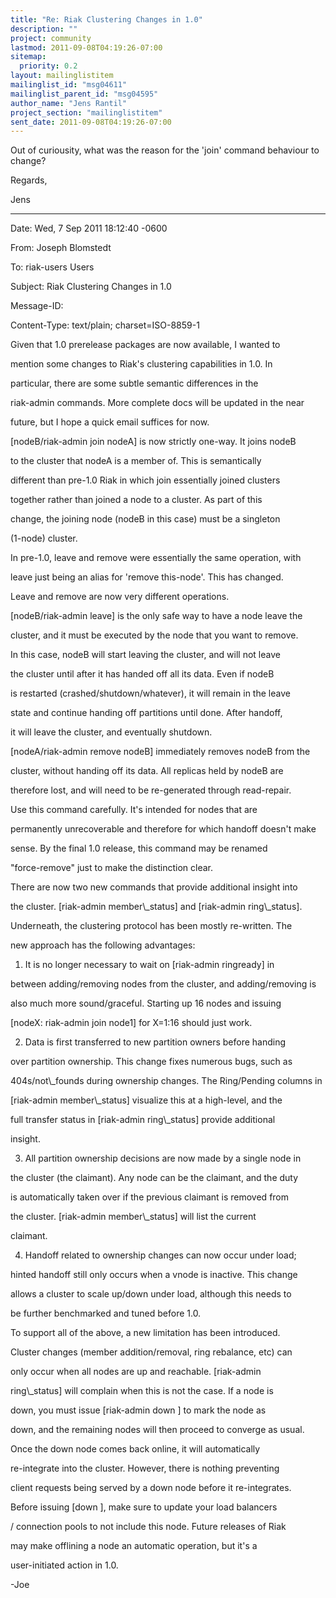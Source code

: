 ```yaml
---
title: "Re: Riak Clustering Changes in 1.0"
description: ""
project: community
lastmod: 2011-09-08T04:19:26-07:00
sitemap:
  priority: 0.2
layout: mailinglistitem
mailinglist_id: "msg04611"
mailinglist_parent_id: "msg04595"
author_name: "Jens Rantil"
project_section: "mailinglistitem"
sent_date: 2011-09-08T04:19:26-07:00
---
```



Out of curiousity, what was the reason for the 'join' command behaviour to 
change?

Regards,

Jens

-----------------------------------------------------------

Date: Wed, 7 Sep 2011 18:12:40 -0600

From: Joseph Blomstedt 

To: riak-users Users 

Subject: Riak Clustering Changes in 1.0

Message-ID:

 


Content-Type: text/plain; charset=ISO-8859-1

Given that 1.0 prerelease packages are now available, I wanted to

mention some changes to Riak's clustering capabilities in 1.0. In

particular, there are some subtle semantic differences in the

riak-admin commands. More complete docs will be updated in the near

future, but I hope a quick email suffices for now.

[nodeB/riak-admin join nodeA] is now strictly one-way. It joins nodeB

to the cluster that nodeA is a member of. This is semantically

different than pre-1.0 Riak in which join essentially joined clusters

together rather than joined a node to a cluster. As part of this

change, the joining node (nodeB in this case) must be a singleton

(1-node) cluster.

In pre-1.0, leave and remove were essentially the same operation, with

leave just being an alias for 'remove this-node'. This has changed.

Leave and remove are now very different operations.

[nodeB/riak-admin leave] is the only safe way to have a node leave the

cluster, and it must be executed by the node that you want to remove.

In this case, nodeB will start leaving the cluster, and will not leave

the cluster until after it has handed off all its data. Even if nodeB

is restarted (crashed/shutdown/whatever), it will remain in the leave

state and continue handing off partitions until done. After handoff,

it will leave the cluster, and eventually shutdown.

[nodeA/riak-admin remove nodeB] immediately removes nodeB from the

cluster, without handing off its data. All replicas held by nodeB are

therefore lost, and will need to be re-generated through read-repair.

Use this command carefully. It's intended for nodes that are

permanently unrecoverable and therefore for which handoff doesn't make

sense. By the final 1.0 release, this command may be renamed

"force-remove" just to make the distinction clear.

There are now two new commands that provide additional insight into

the cluster. [riak-admin member\\_status] and [riak-admin ring\\_status].

Underneath, the clustering protocol has been mostly re-written. The

new approach has the following advantages:

1. It is no longer necessary to wait on [riak-admin ringready] in

between adding/removing nodes from the cluster, and adding/removing is

also much more sound/graceful. Starting up 16 nodes and issuing

[nodeX: riak-admin join node1] for X=1:16 should just work.

2. Data is first transferred to new partition owners before handing

over partition ownership. This change fixes numerous bugs, such as

404s/not\\_founds during ownership changes. The Ring/Pending columns in

[riak-admin member\\_status] visualize this at a high-level, and the

full transfer status in [riak-admin ring\\_status] provide additional

insight.

3. All partition ownership decisions are now made by a single node in

the cluster (the claimant). Any node can be the claimant, and the duty

is automatically taken over if the previous claimant is removed from

the cluster. [riak-admin member\\_status] will list the current

claimant.

4. Handoff related to ownership changes can now occur under load;

hinted handoff still only occurs when a vnode is inactive. This change

allows a cluster to scale up/down under load, although this needs to

be further benchmarked and tuned before 1.0.

To support all of the above, a new limitation has been introduced.

Cluster changes (member addition/removal, ring rebalance, etc) can

only occur when all nodes are up and reachable. [riak-admin

ring\\_status] will complain when this is not the case. If a node is

down, you must issue [riak-admin down ] to mark the node as

down, and the remaining nodes will then proceed to converge as usual.

Once the down node comes back online, it will automatically

re-integrate into the cluster. However, there is nothing preventing

client requests being served by a down node before it re-integrates.

Before issuing [down ], make sure to update your load balancers

/ connection pools to not include this node. Future releases of Riak

may make offlining a node an automatic operation, but it's a

user-initiated action in 1.0.

-Joe

